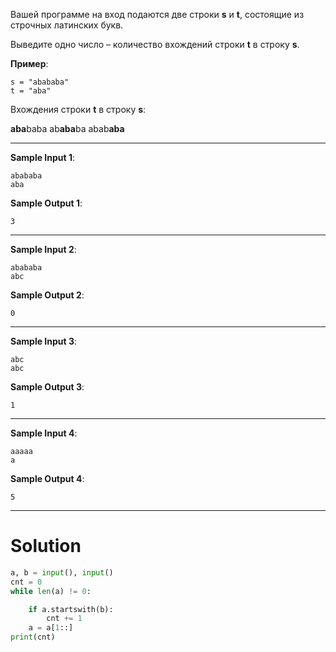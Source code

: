 Вашей программе на вход подаются две строки **s** и **t**, состоящие из строчных латинских букв.

Выведите одно число – количество вхождений строки **t** в строку **s**.

**Пример**:

```
s = "abababa"
t = "aba"
```

Вхождения строки **t** в строку **s**:

**aba**baba
ab**aba**ba
abab**aba**﻿

---

**Sample Input 1**:

```
abababa
aba
```

**Sample Output 1**:

`3`

---

**Sample Input 2**:

```
abababa
abc
```

**Sample Output 2**:

`0`

---

**Sample Input 3**:

```
abc
abc
```

**Sample Output 3**:

`1`

---

**Sample Input 4**:

```
aaaaa
a
```

**Sample Output 4**:

`5`

---

# Solution

```python
a, b = input(), input()
cnt = 0
while len(a) != 0:

    if a.startswith(b):
        cnt += 1
    a = a[1::]
print(cnt)
```
